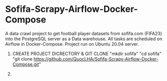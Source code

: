 # Sofifa-Scrapy-Airflow-Docker-Compose
A data crawl project to get football player datasets from sofifa.com (FIFA23) into the PostgreSQL server as a Data warehouse. All tasks are scheduled on Airflow in Docker-Compose. 
Project run on Ubuntu 20.04 server.

1. CREATE PROJECT DICRECTORY & GIT CLONE
"mkdir sofifa"
"cd sofifa"
"git clone https://github.com/QuocLHA/Sofifa-Scrapy-Airflow-Docker-Compose.git"
 
2. 
